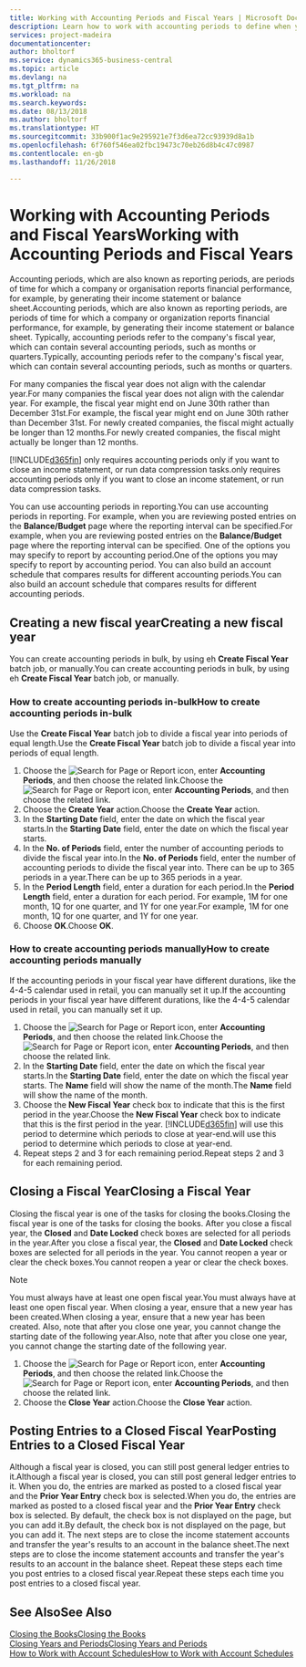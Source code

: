 ```yaml
---
title: Working with Accounting Periods and Fiscal Years | Microsoft Docs
description: Learn how to work with accounting periods to define when your company reports financial performance.
services: project-madeira
documentationcenter: 
author: bholtorf
ms.service: dynamics365-business-central
ms.topic: article
ms.devlang: na
ms.tgt_pltfrm: na
ms.workload: na
ms.search.keywords: 
ms.date: 08/13/2018
ms.author: bholtorf
ms.translationtype: HT
ms.sourcegitcommit: 33b900f1ac9e295921e7f3d6ea72cc93939d8a1b
ms.openlocfilehash: 6f760f546ea02fbc19473c70eb26d8b4c47c0987
ms.contentlocale: en-gb
ms.lasthandoff: 11/26/2018

---
```

# <a name="working-with-accounting-periods-and-fiscal-years"></a><span data-ttu-id="714cf-103">Working with Accounting Periods and Fiscal Years</span><span class="sxs-lookup"><span data-stu-id="714cf-103">Working with Accounting Periods and Fiscal Years</span></span>
<span data-ttu-id="714cf-104">Accounting periods, which are also known as reporting periods, are periods of time for which a company or organisation reports financial performance, for example, by generating their income statement or balance sheet.</span><span class="sxs-lookup"><span data-stu-id="714cf-104">Accounting periods, which are also known as reporting periods, are periods of time for which a company or organization reports financial performance, for example, by generating their income statement or balance sheet.</span></span> <span data-ttu-id="714cf-105">Typically, accounting periods refer to the company's fiscal year, which can contain several accounting periods, such as months or quarters.</span><span class="sxs-lookup"><span data-stu-id="714cf-105">Typically, accounting periods refer to the company's fiscal year, which can contain several accounting periods, such as months or quarters.</span></span>

<span data-ttu-id="714cf-106">For many companies the fiscal year does not align with the calendar year.</span><span class="sxs-lookup"><span data-stu-id="714cf-106">For many companies the fiscal year does not align with the calendar year.</span></span> <span data-ttu-id="714cf-107">For example, the fiscal year might end on June 30th rather than December 31st.</span><span class="sxs-lookup"><span data-stu-id="714cf-107">For example, the fiscal year might end on June 30th rather than December 31st.</span></span> <span data-ttu-id="714cf-108">For newly created companies, the fiscal might actually be longer than 12 months.</span><span class="sxs-lookup"><span data-stu-id="714cf-108">For newly created companies, the fiscal might actually be longer than 12 months.</span></span> 

[!INCLUDE[d365fin](includes/d365fin_md.md)] <span data-ttu-id="714cf-109">only requires accounting periods only if you want to close an income statement, or run data compression tasks.</span><span class="sxs-lookup"><span data-stu-id="714cf-109">only requires accounting periods only if you want to close an income statement, or run data compression tasks.</span></span> 

<span data-ttu-id="714cf-110">You can use accounting periods in reporting.</span><span class="sxs-lookup"><span data-stu-id="714cf-110">You can use accounting periods in reporting.</span></span> <span data-ttu-id="714cf-111">For example, when you are reviewing posted entries on the **Balance/Budget** page where the reporting interval can be specified.</span><span class="sxs-lookup"><span data-stu-id="714cf-111">For example, when you are reviewing posted entries on the **Balance/Budget** page where the reporting interval can be specified.</span></span> <span data-ttu-id="714cf-112">One of the options you may specify to report by accounting period.</span><span class="sxs-lookup"><span data-stu-id="714cf-112">One of the options you may specify to report by accounting period.</span></span> <span data-ttu-id="714cf-113">You can also build an account schedule that compares results for different accounting periods.</span><span class="sxs-lookup"><span data-stu-id="714cf-113">You can also build an account schedule that compares results for different accounting periods.</span></span>

## <a name="creating-a-new-fiscal-year"></a><span data-ttu-id="714cf-114">Creating a new fiscal year</span><span class="sxs-lookup"><span data-stu-id="714cf-114">Creating a new fiscal year</span></span>
<span data-ttu-id="714cf-115">You can create accounting periods in bulk, by using eh **Create Fiscal Year** batch job, or manually.</span><span class="sxs-lookup"><span data-stu-id="714cf-115">You can create accounting periods in bulk, by using eh **Create Fiscal Year** batch job, or manually.</span></span>

### <a name="how-to-create-accounting-periods-in-bulk"></a><span data-ttu-id="714cf-116">How to create accounting periods in-bulk</span><span class="sxs-lookup"><span data-stu-id="714cf-116">How to create accounting periods in-bulk</span></span>
<span data-ttu-id="714cf-117">Use the **Create Fiscal Year** batch job to divide a fiscal year into periods of equal length.</span><span class="sxs-lookup"><span data-stu-id="714cf-117">Use the **Create Fiscal Year** batch job to divide a fiscal year into periods of equal length.</span></span>  

1. <span data-ttu-id="714cf-118">Choose the ![Search for Page or Report](media/ui-search/search_small.png "Search for Page or Report icon") icon, enter **Accounting Periods**, and then choose the related link.</span><span class="sxs-lookup"><span data-stu-id="714cf-118">Choose the ![Search for Page or Report](media/ui-search/search_small.png "Search for Page or Report icon") icon, enter **Accounting Periods**, and then choose the related link.</span></span>  
2. <span data-ttu-id="714cf-119">Choose the **Create Year** action.</span><span class="sxs-lookup"><span data-stu-id="714cf-119">Choose the **Create Year** action.</span></span>  <!--What about the Scheduling option? Should we mention that? There's also the Report Output Type field...-->
3. <span data-ttu-id="714cf-120">In the **Starting Date** field, enter the date on which the fiscal year starts.</span><span class="sxs-lookup"><span data-stu-id="714cf-120">In the **Starting Date** field, enter the date on which the fiscal year starts.</span></span>  
4. <span data-ttu-id="714cf-121">In the **No. of Periods** field, enter the number of accounting periods to divide the fiscal year into.</span><span class="sxs-lookup"><span data-stu-id="714cf-121">In the **No. of Periods** field, enter the number of accounting periods to divide the fiscal year into.</span></span> <span data-ttu-id="714cf-122">There can be up to 365 periods in a year.</span><span class="sxs-lookup"><span data-stu-id="714cf-122">There can be up to 365 periods in a year.</span></span>  
5. <span data-ttu-id="714cf-123">In the **Period Length** field, enter a duration for each period.</span><span class="sxs-lookup"><span data-stu-id="714cf-123">In the **Period Length** field, enter a duration for each period.</span></span> <span data-ttu-id="714cf-124">For example, 1M for one month, 1Q for one quarter, and 1Y for one year.</span><span class="sxs-lookup"><span data-stu-id="714cf-124">For example, 1M for one month, 1Q for one quarter, and 1Y for one year.</span></span>  
6. <span data-ttu-id="714cf-125">Choose **OK**.</span><span class="sxs-lookup"><span data-stu-id="714cf-125">Choose **OK**.</span></span>  

### <a name="how-to-create-accounting-periods-manually"></a><span data-ttu-id="714cf-126">How to create accounting periods manually</span><span class="sxs-lookup"><span data-stu-id="714cf-126">How to create accounting periods manually</span></span>
<span data-ttu-id="714cf-127">If the accounting periods in your fiscal year have different durations, like the 4-4-5 calendar used in retail, you can manually set it up.</span><span class="sxs-lookup"><span data-stu-id="714cf-127">If the accounting periods in your fiscal year have different durations, like the 4-4-5 calendar used in retail, you can manually set it up.</span></span>  
  
1. <span data-ttu-id="714cf-128">Choose the ![Search for Page or Report](media/ui-search/search_small.png "Search for Page or Report icon") icon, enter **Accounting Periods**, and then choose the related link.</span><span class="sxs-lookup"><span data-stu-id="714cf-128">Choose the ![Search for Page or Report](media/ui-search/search_small.png "Search for Page or Report icon") icon, enter **Accounting Periods**, and then choose the related link.</span></span>  
2. <span data-ttu-id="714cf-129">In the **Starting Date** field, enter the date on which the fiscal year starts.</span><span class="sxs-lookup"><span data-stu-id="714cf-129">In the **Starting Date** field, enter the date on which the fiscal year starts.</span></span> <span data-ttu-id="714cf-130">The **Name** field will show the name of the month.</span><span class="sxs-lookup"><span data-stu-id="714cf-130">The **Name** field will show the name of the month.</span></span>  
3. <span data-ttu-id="714cf-131">Choose the **New Fiscal Year** check box to indicate that this is the first period in the year.</span><span class="sxs-lookup"><span data-stu-id="714cf-131">Choose the **New Fiscal Year** check box to indicate that this is the first period in the year.</span></span> [!INCLUDE[d365fin](includes/d365fin_md.md)] <span data-ttu-id="714cf-132">will use this period to determine which periods to close at year-end.</span><span class="sxs-lookup"><span data-stu-id="714cf-132">will use this period to determine which periods to close at year-end.</span></span>
4. <span data-ttu-id="714cf-133">Repeat steps 2 and 3 for each remaining period.</span><span class="sxs-lookup"><span data-stu-id="714cf-133">Repeat steps 2 and 3 for each remaining period.</span></span>  

## <a name="closing-a-fiscal-year"></a><span data-ttu-id="714cf-134">Closing a Fiscal Year</span><span class="sxs-lookup"><span data-stu-id="714cf-134">Closing a Fiscal Year</span></span>
<span data-ttu-id="714cf-135">Closing the fiscal year is one of the tasks for closing the books.</span><span class="sxs-lookup"><span data-stu-id="714cf-135">Closing the fiscal year is one of the tasks for closing the books.</span></span> <span data-ttu-id="714cf-136">After you close a fiscal year, the **Closed** and **Date Locked** check boxes are selected for all periods in the year.</span><span class="sxs-lookup"><span data-stu-id="714cf-136">After you close a fiscal year, the **Closed** and **Date Locked** check boxes are selected for all periods in the year.</span></span> <span data-ttu-id="714cf-137">You cannot reopen a year or clear the check boxes.</span><span class="sxs-lookup"><span data-stu-id="714cf-137">You cannot reopen a year or clear the check boxes.</span></span>

> [!NOTE]  
>  <span data-ttu-id="714cf-138">You must always have at least one open fiscal year.</span><span class="sxs-lookup"><span data-stu-id="714cf-138">You must always have at least one open fiscal year.</span></span> <span data-ttu-id="714cf-139">When closing a year, ensure that a new year has been created.</span><span class="sxs-lookup"><span data-stu-id="714cf-139">When closing a year, ensure that a new year has been created.</span></span> <span data-ttu-id="714cf-140">Also, note that after you close one year, you cannot change the starting date of the following year.</span><span class="sxs-lookup"><span data-stu-id="714cf-140">Also, note that after you close one year, you cannot change the starting date of the following year.</span></span>

1. <span data-ttu-id="714cf-141">Choose the ![Search for Page or Report](media/ui-search/search_small.png "Search for Page or Report icon") icon, enter **Accounting Periods**, and then choose the related link.</span><span class="sxs-lookup"><span data-stu-id="714cf-141">Choose the ![Search for Page or Report](media/ui-search/search_small.png "Search for Page or Report icon") icon, enter **Accounting Periods**, and then choose the related link.</span></span>  
2. <span data-ttu-id="714cf-142">Choose the **Close Year** action.</span><span class="sxs-lookup"><span data-stu-id="714cf-142">Choose the **Close Year** action.</span></span>  

## <a name="posting-entries-to-a-closed-fiscal-year"></a><span data-ttu-id="714cf-143">Posting Entries to a Closed Fiscal Year</span><span class="sxs-lookup"><span data-stu-id="714cf-143">Posting Entries to a Closed Fiscal Year</span></span>
<span data-ttu-id="714cf-144">Although a fiscal year is closed, you can still post general ledger entries to it.</span><span class="sxs-lookup"><span data-stu-id="714cf-144">Although a fiscal year is closed, you can still post general ledger entries to it.</span></span> <span data-ttu-id="714cf-145">When you do, the entries are marked as posted to a closed fiscal year and the **Prior Year Entry** check box is selected.</span><span class="sxs-lookup"><span data-stu-id="714cf-145">When you do, the entries are marked as posted to a closed fiscal year and the **Prior Year Entry** check box is selected.</span></span> <span data-ttu-id="714cf-146">By default, the check box is not displayed on the page, but you can add it.</span><span class="sxs-lookup"><span data-stu-id="714cf-146">By default, the check box is not displayed on the page, but you can add it.</span></span> <span data-ttu-id="714cf-147">The next steps are to close the income statement accounts and transfer the year's results to an account in the balance sheet.</span><span class="sxs-lookup"><span data-stu-id="714cf-147">The next steps are to close the income statement accounts and transfer the year's results to an account in the balance sheet.</span></span> <span data-ttu-id="714cf-148">Repeat these steps each time you post entries to a closed fiscal year.</span><span class="sxs-lookup"><span data-stu-id="714cf-148">Repeat these steps each time you post entries to a closed fiscal year.</span></span>

## <a name="see-also"></a><span data-ttu-id="714cf-149">See Also</span><span class="sxs-lookup"><span data-stu-id="714cf-149">See Also</span></span>
[<span data-ttu-id="714cf-150">Closing the Books</span><span class="sxs-lookup"><span data-stu-id="714cf-150">Closing the Books</span></span>](year-close-books.md)  
[<span data-ttu-id="714cf-151">Closing Years and Periods</span><span class="sxs-lookup"><span data-stu-id="714cf-151">Closing Years and Periods</span></span>](year-close-years-periods.md)  
[<span data-ttu-id="714cf-152">How to Work with Account Schedules</span><span class="sxs-lookup"><span data-stu-id="714cf-152">How to Work with Account Schedules</span></span>](bi-how-work-account-schedule.md)  
  






